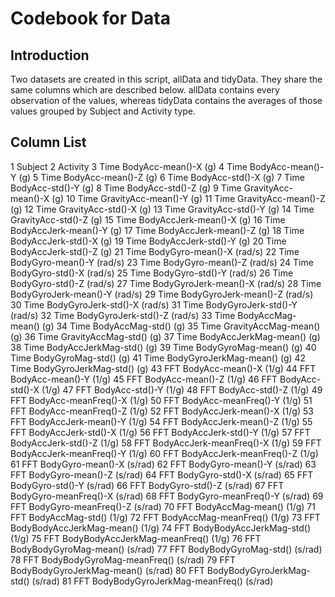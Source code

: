 # Codebook for Data

## Introduction

Two datasets are created in this script, allData and tidyData. They share the same columns which are described below. allData contains every observation of the values, whereas tidyData contains the averages of those values grouped by Subject and Activity type.

## Column List

1 Subject
2 Activity
3 Time BodyAcc-mean()-X 				(g)
4 Time BodyAcc-mean()-Y 				(g)
5 Time BodyAcc-mean()-Z 				(g)
6 Time BodyAcc-std()-X 					(g)
7 Time BodyAcc-std()-Y 					(g)
8 Time BodyAcc-std()-Z 					(g)
9 Time GravityAcc-mean()-X 				(g)
10 Time GravityAcc-mean()-Y 			(g)
11 Time GravityAcc-mean()-Z 			(g)
12 Time GravityAcc-std()-X 				(g)
13 Time GravityAcc-std()-Y 				(g)
14 Time GravityAcc-std()-Z 				(g)
15 Time BodyAccJerk-mean()-X 			(g)
16 Time BodyAccJerk-mean()-Y 			(g)
17 Time BodyAccJerk-mean()-Z 			(g)
18 Time BodyAccJerk-std()-X 			(g)
19 Time BodyAccJerk-std()-Y 			(g)
20 Time BodyAccJerk-std()-Z 			(g)
21 Time BodyGyro-mean()-X 				(rad/s)
22 Time BodyGyro-mean()-Y 				(rad/s)
23 Time BodyGyro-mean()-Z 				(rad/s)
24 Time BodyGyro-std()-X 				(rad/s)
25 Time BodyGyro-std()-Y 				(rad/s)
26 Time BodyGyro-std()-Z 				(rad/s)
27 Time BodyGyroJerk-mean()-X 			(rad/s)
28 Time BodyGyroJerk-mean()-Y 			(rad/s)
29 Time BodyGyroJerk-mean()-Z 			(rad/s)
30 Time BodyGyroJerk-std()-X 			(rad/s)
31 Time BodyGyroJerk-std()-Y 			(rad/s)
32 Time BodyGyroJerk-std()-Z 			(rad/s)
33 Time BodyAccMag-mean()				(g)
34 Time BodyAccMag-std()				(g)
35 Time GravityAccMag-mean()			(g)
36 Time GravityAccMag-std()				(g)
37 Time BodyAccJerkMag-mean()			(g)
38 Time BodyAccJerkMag-std()			(g)
39 Time BodyGyroMag-mean()				(g)
40 Time BodyGyroMag-std()				(g)
41 Time BodyGyroJerkMag-mean()			(g)
42 Time BodyGyroJerkMag-std()			(g)
43 FFT BodyAcc-mean()-X 				(1/g)
44 FFT BodyAcc-mean()-Y 				(1/g)
45 FFT BodyAcc-mean()-Z 				(1/g)
46 FFT BodyAcc-std()-X 					(1/g)
47 FFT BodyAcc-std()-Y 					(1/g)
48 FFT BodyAcc-std()-Z 					(1/g)
49 FFT BodyAcc-meanFreq()-X 			(1/g)
50 FFT BodyAcc-meanFreq()-Y 			(1/g)
51 FFT BodyAcc-meanFreq()-Z 			(1/g)
52 FFT BodyAccJerk-mean()-X 			(1/g)
53 FFT BodyAccJerk-mean()-Y 			(1/g)
54 FFT BodyAccJerk-mean()-Z 			(1/g)
55 FFT BodyAccJerk-std()-X 				(1/g)
56 FFT BodyAccJerk-std()-Y 				(1/g)
57 FFT BodyAccJerk-std()-Z 				(1/g)
58 FFT BodyAccJerk-meanFreq()-X 		(1/g)
59 FFT BodyAccJerk-meanFreq()-Y 		(1/g)
60 FFT BodyAccJerk-meanFreq()-Z 		(1/g)
61 FFT BodyGyro-mean()-X 				(s/rad)
62 FFT BodyGyro-mean()-Y 				(s/rad)
63 FFT BodyGyro-mean()-Z 				(s/rad)
64 FFT BodyGyro-std()-X 				(s/rad)
65 FFT BodyGyro-std()-Y 				(s/rad)
66 FFT BodyGyro-std()-Z 				(s/rad)
67 FFT BodyGyro-meanFreq()-X 			(s/rad)
68 FFT BodyGyro-meanFreq()-Y 			(s/rad)
69 FFT BodyGyro-meanFreq()-Z 			(s/rad)
70 FFT BodyAccMag-mean()				(1/g)
71 FFT BodyAccMag-std()					(1/g)
72 FFT BodyAccMag-meanFreq()			(1/g)
73 FFT BodyBodyAccJerkMag-mean()		(1/g)
74 FFT BodyBodyAccJerkMag-std()			(1/g)
75 FFT BodyBodyAccJerkMag-meanFreq()	(1/g)
76 FFT BodyBodyGyroMag-mean()			(s/rad)
77 FFT BodyBodyGyroMag-std()			(s/rad)
78 FFT BodyBodyGyroMag-meanFreq()		(s/rad)
79 FFT BodyBodyGyroJerkMag-mean()		(s/rad)
80 FFT BodyBodyGyroJerkMag-std()		(s/rad)
81 FFT BodyBodyGyroJerkMag-meanFreq()	(s/rad)